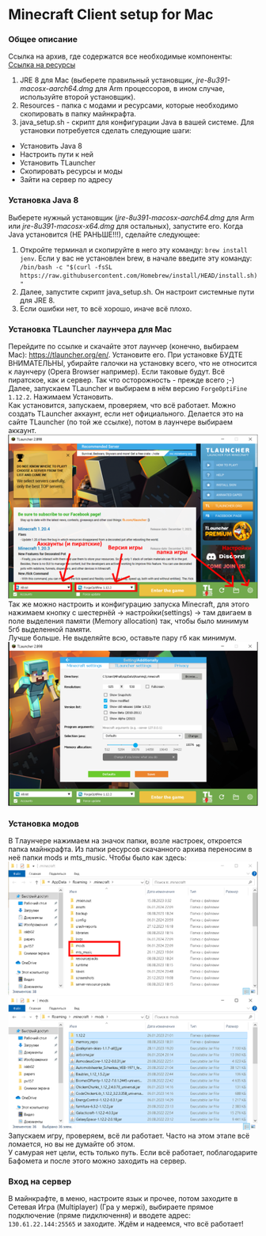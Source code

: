 # Minecraft Client setup for Mac
### Общее описание
Ссылка на архив, где содержатся все необходимые компоненты: [Ссылка на ресурсы](https://drive.google.com/file/d/11KbDRIqntwlfVCvssc30uGcYOG6RDi7J/view?usp=sharing) <br>
1) JRE 8 для Mac (выберете правильный установщик, *jre-8u391-macosx-aarch64.dmg* для Arm процессоров, в ином случае, используйте второй установщик).
2) Resources - папка с модами и ресурсами, которые необходимо скопировать в папку майнкрафта.
3) java_setup.sh - скрипт для конфигурации Java в вашей системе.
Для установки потребуется сделать следующие шаги:
* Установить Java 8
* Настроить пути к ней
* Установить TLauncher
* Скопировать ресурсы и моды
* Зайти на сервер по адресу
### Установка Java 8
Выберете нужный установщик (*jre-8u391-macosx-aarch64.dmg* для Arm или *jre-8u391-macosx-x64.dmg* для остальных), запустите его. Когда Java установится (НЕ РАНЬШЕ!!!), сделайте следующее:
1) Откройте терминал и скопируйте в него эту команду: ```brew install jenv```. Если у вас не установлен brew, в начале введите эту команду: ```/bin/bash -c "$(curl -fsSL https://raw.githubusercontent.com/Homebrew/install/HEAD/install.sh)"```
2) Далее, запустите скрипт java_setup.sh. Он настроит системные пути для JRE 8.
3) Если ошибки нет, то всё хорошо, иначе всё плохо.
### Установка TLauncher лаунчера для Mac
Перейдите по ссылке и скачайте этот лаунчер (конечно, выбираем Mac): https://tlauncher.org/en/. Установите его. При установке БУДТЕ ВНИМАТЕЛЬНЫ, убирайте галочки на установку всего, что не относится к лаунчеру 
(Opera Browser например). Если таковые будут. Всё пиратское, как и сервер. Так что осторожность - прежде всего ;-)<br>
Далее, запускаем TLauncher и выбираем в нём версию ```ForgeOptiFine 1.12.2```. Нажимаем Установить.<br>Как установится, запускаем, проверяем, что всё работает. Можно создать TLauncher аккаунт, если нет официального. Делается это на сайте TLauncher (по той же ссылке), потом в лаунчере выбираем аккаунт. ![alt text](https://github.com/Alkrist/mc_client_setup/blob/main/launcher.png)
Так же можно настроить и конфигурацию запуска Minecraft, для этого нажимаем кнопку с шестернёй -> настройки(settings) -> там двигаем в поле выделения памяти (Memory allocation) так, чтобы было минимум 5гб выделенной памяти.<br>Лучше больше. Не выделяйте всю, оставьте пару гб как минимум. ![alt text](https://github.com/Alkrist/mc_client_setup/blob/main/settings.png)
### Установка модов
В Тлаунчере нажимаем на значок папки, возле настроек, откроется папка майнкрафта. Из папки ресурсов скачанного архива переносим в неё папки mods и mts_music. Чтобы было как здесь:<br> ![alt text](https://github.com/Alkrist/mc_client_setup/blob/main/folder.png)<br>
![alt text](https://github.com/Alkrist/mc_client_setup/blob/main/mods.png)<br>
Запускаем игру, проверяем, всё ли работает. Часто на этом этапе всё ломается, но вы не думайте об этом.<br>У самурая нет цели, есть только путь. Если всё работает, поблагодарите Бафомета и после этого можно заходить на сервер.
### Вход на сервер
В майнкрафте, в меню, настроите язык и прочее, потом заходите в Сетевая Игра (Multiplayer) (Гра у мержi), выбираете прямое подключение (пряме пидключення) и вводете адрес: ```130.61.22.144:25565``` и заходите.
Ждём и надеемся, что всё работает!
